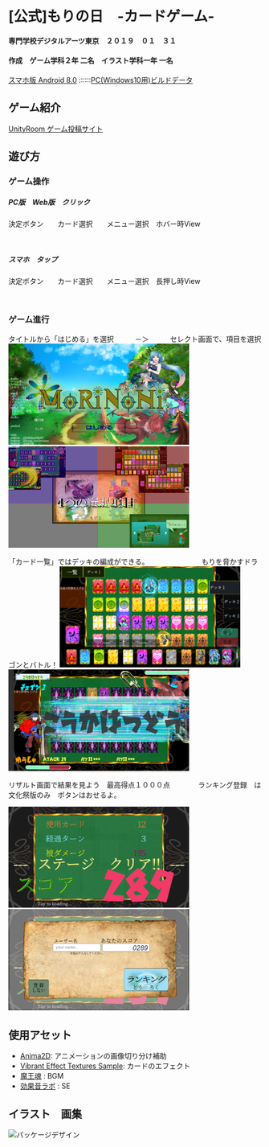 # [公式]もりの日　-カードゲーム-

#### 専門学校デジタルアーツ東京　２０１９　０１　３１  
#### 作成　ゲーム学科２年 二名　イラスト学科一年 一名

[スマホ版 Android 8.0]() ::::::[PC(Windows10用)ビルドデータ](https://drive.google.com/open?id=1hm3QZ-aOlAoActNB-uRcRs6OGub2zxp7)


## ゲーム紹介

[UnityRoom ゲーム投稿サイト](https://unityroom.com/games/morinohi_datgames)


## 遊び方

### ゲーム操作

##### PC版　Web版　クリック　

決定ボタン　　カード選択　　メニュー選択　ホバー時View

<img src="" width="120px"><img src="" width="120px"><img src="" width="120px"><img src="" width="120px">

##### スマホ　タップ

決定ボタン　　カード選択　　メニュー選択　長押し時View

<img src="" width="120px"><img src="" width="120px"><img src="" width="120px"><img src="" width="120px">

##### 

### ゲーム進行

タイトルから「はじめる」を選択　　　－＞　　　セレクト画面で、項目を選択
<img src="https://github.com/175B005/Morinohi/blob/master/d2.png?raw=true" width="360px">  <img src="https://github.com/175B005/Morinohi/blob/master/d1.png?raw=true" width="360px">


「カード一覧」ではデッキの編成ができる。　　　　　　　　もりを脅かすドラゴンとバトル！
<img src="https://github.com/175B005/Morinohi/blob/master/d3.png?raw=true" width="360px">  <img src="https://github.com/175B005/Morinohi/blob/master/d4.png?raw=true" width="360px">


リザルト画面で結果を見よう　最高得点１０００点　　　　ランキング登録　は　文化祭版のみ　ボタンはおせるよ。

<img src="https://github.com/175B005/Morinohi/blob/master/d5.png?raw=true" width="360px">  <img src="https://github.com/175B005/Morinohi/blob/master/d6.png?raw=true" width="360px">


## 使用アセット

- [Anima2D](https://assetstore.unity.com/packages/essentials/unity-anima2d-79840): アニメーションの画像切り分け補助
- [Vibrant Effect Textures Sample](https://assetstore.unity.com/packages/2d/textures-materials/abstract/vibrant-effect-textures-sample-35514): カードのエフェクト
- [魔王魂](https://maoudamashii.jokersounds.com/) : BGM
- [効果音ラボ](https://soundeffect-lab.info/) : SE

## イラスト　画集

<img src="https://github.com/175B005/Morinohi/blob/master/%E3%82%82%E3%82%8A%E3%81%AE%E6%97%A5.png?raw=true" width="320px" title="パッケージデザイン">

